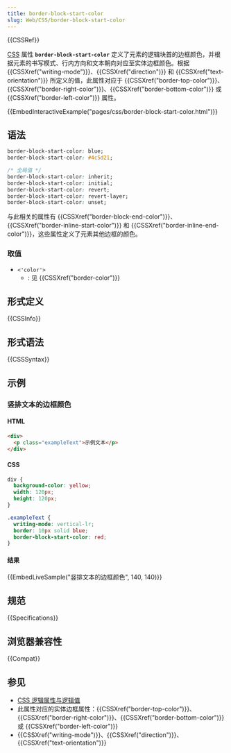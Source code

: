```yaml
---
title: border-block-start-color
slug: Web/CSS/border-block-start-color
---
```


{{CSSRef}}

[CSS](/zh-CN/docs/Web/CSS) 属性 **`border-block-start-color`** 定义了元素的逻辑块首的边框颜色，并根据元素的书写模式、行内方向和文本朝向对应至实体边框颜色。根据 {{CSSXref("writing-mode")}}、{{CSSXref("direction")}} 和 {{CSSXref("text-orientation")}} 所定义的值，此属性对应于 {{CSSXref("border-top-color")}}、{{CSSXref("border-right-color")}}、{{CSSXref("border-bottom-color")}} 或 {{CSSXref("border-left-color")}} 属性。

{{EmbedInteractiveExample("pages/css/border-block-start-color.html")}}

## 语法

```css
border-block-start-color: blue;
border-block-start-color: #4c5d21;

/* 全局值 */
border-block-start-color: inherit;
border-block-start-color: initial;
border-block-start-color: revert;
border-block-start-color: revert-layer;
border-block-start-color: unset;
```

与此相关的属性有 {{CSSXref("border-block-end-color")}}、{{CSSXref("border-inline-start-color")}} 和 {{CSSXref("border-inline-end-color")}}，这些属性定义了元素其他边框的颜色。

### 取值

- `<'color'>`
  - : 见 {{CSSXref("border-color")}}

## 形式定义

{{CSSInfo}}

## 形式语法

{{CSSSyntax}}

## 示例

### 竖排文本的边框颜色

#### HTML

```html
<div>
  <p class="exampleText">示例文本</p>
</div>
```

#### CSS

```css
div {
  background-color: yellow;
  width: 120px;
  height: 120px;
}

.exampleText {
  writing-mode: vertical-lr;
  border: 10px solid blue;
  border-block-start-color: red;
}
```

#### 结果

{{EmbedLiveSample("竖排文本的边框颜色", 140, 140)}}

## 规范

{{Specifications}}

## 浏览器兼容性

{{Compat}}

## 参见

- [CSS 逻辑属性与逻辑值](/zh-CN/docs/Web/CSS/CSS_logical_properties_and_values)
- 此属性对应的实体边框属性：{{CSSXref("border-top-color")}}、{{CSSXref("border-right-color")}}、{{CSSXref("border-bottom-color")}} 或 {{CSSXref("border-left-color")}}
- {{CSSXref("writing-mode")}}、{{CSSXref("direction")}}、{{CSSXref("text-orientation")}}
